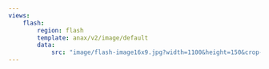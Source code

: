 ```yaml
---
views:
    flash:
        region: flash
        template: anax/v2/image/default
        data:
            src: "image/flash-image16x9.jpg?width=1100&height=150&crop-to-fit&area=20,0,30,0"
---
```

